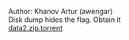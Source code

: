 Author: Khanov Artur (awengar)<br>
Disk dump hides the flag. Obtain it<br>
<a href="https://cybrics.net/files/data2.zip.torrent">data2.zip.torrent</a>